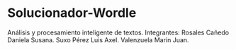 # Solucionador-Wordle
Análisis y procesamiento inteligente de textos.
Integrantes:
Rosales Cañedo Daniela Susana.
Suxo Pérez Luis Axel.
Valenzuela Marin Juan.
